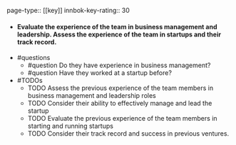 page-type:: [[key]]
innbok-key-rating:: 30
- #### Evaluate the experience of the team in business management and leadership. Assess the experience of the team in startups and their track record.
- #questions
  - #question Do they have experience in business management?
  - #question Have they worked at a startup before?
- #TODOs
  - TODO Assess the previous experience of the team members in business management and leadership roles
  - TODO  Consider their ability to effectively manage and lead the startup
  - TODO Evaluate the previous experience of the team members in starting and running startups
  - TODO  Consider their track record and success in previous ventures.



